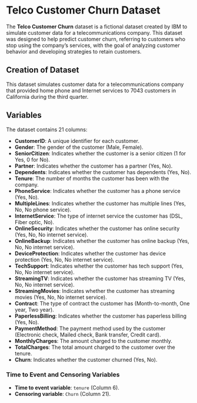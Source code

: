 # Telco Customer Churn Dataset

The **Telco Customer Churn** dataset is a fictional dataset created by IBM to 
simulate customer data for a telecommunications company. This dataset was 
designed to help predict customer churn, referring to customers who stop using 
the company’s services, with the goal of analyzing customer behavior and 
developing strategies to retain customers. 

## Creation of Dataset

This dataset simulates customer data for a telecommunications company that 
provided home phone and Internet services to 7043 customers in California during 
the third quarter.

## Variables

The dataset contains 21 columns:

- **CustomerID**: A unique identifier for each customer.
- **Gender**: The gender of the customer (Male, Female).
- **SeniorCitizen**: Indicates whether the customer is a senior citizen (1 for Yes, 0 for No).
- **Partner**: Indicates whether the customer has a partner (Yes, No).
- **Dependents**: Indicates whether the customer has dependents (Yes, No).
- **Tenure**: The number of months the customer has been with the company.
- **PhoneService**: Indicates whether the customer has a phone service (Yes, No).
- **MultipleLines**: Indicates whether the customer has multiple lines (Yes, No, No phone service).
- **InternetService**: The type of internet service the customer has (DSL, Fiber optic, No).
- **OnlineSecurity**: Indicates whether the customer has online security (Yes, No, No internet service).
- **OnlineBackup**: Indicates whether the customer has online backup (Yes, No, No internet service).
- **DeviceProtection**: Indicates whether the customer has device protection (Yes, No, No internet service).
- **TechSupport**: Indicates whether the customer has tech support (Yes, No, No internet service).
- **StreamingTV**: Indicates whether the customer has streaming TV (Yes, No, No internet service).
- **StreamingMovies**: Indicates whether the customer has streaming movies (Yes, No, No internet service).
- **Contract**: The type of contract the customer has (Month-to-month, One year, Two year).
- **PaperlessBilling**: Indicates whether the customer has paperless billing (Yes, No).
- **PaymentMethod**: The payment method used by the customer (Electronic check, Mailed check, Bank transfer, Credit card).
- **MonthlyCharges**: The amount charged to the customer monthly.
- **TotalCharges**: The total amount charged to the customer over the tenure.
- **Churn**: Indicates whether the customer churned (Yes, No).

### Time to Event and Censoring Variables

- **Time to event variable**: `tenure` (Column 6).
- **Censoring variable**: `Churn` (Column 21).
